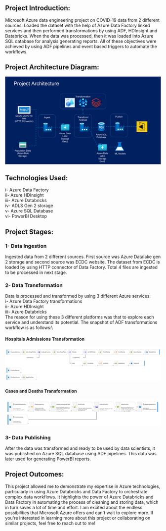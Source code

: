 ## Project Introduction:
Microsoft Azure data engineering project on COVID-19 data from 2 different sources. Loaded the dataset with the help of Azure Data Factory linked services and then performed transformations by using ADF, HDInsight and Databricks. When the data was processed, then it was loaded into Azure SQL database for analysis generating reports. All of these objectives were achieved by using ADF pipelines and event based triggers to automate the workflows.

## Project Architecture Diagram:
![project architecture](project_architecture.png)

## Technologies Used:
i- Azure Data Factory\
ii- Azure HDInsight\
iii- Azure Databricks\
iv- ADLS Gen 2 storage\
v- Azure SQL Database\
vi- PowerBI Desktop

## Project Stages:
### 1- Data Ingestion
Ingested data from 2 different sources. First source was Azure Datalake gen 2 storage and second source was ECDC website. The dataset from ECDC is loaded by using HTTP connector of Data Factory. Total 4 files are ingested to be processed in next stage.
### 2- Data Transformation
Data is processed and transformed by using 3 different Azure services:\
i- Azure Data Factory transformations\
ii- Azure HDInsight\
iii- Azure Databricks\
The reason for using these 3 different platforms was that to explore each service and understand its potential. The snapshot of ADF transformations workflow is as follows:\
#### Hospitals Admissions Transformation
![transform_hospitals_admissions](df_transform_hospitals_admissions.png)

#### Cases and Deaths Transformation
![transfrom_cases_and_deaths](df_transfrom_cases_and_deaths.png)

### 3- Data Publishing
After the data was transformed and ready to be used by data scientists, it was published on Azure SQL database using ADF pipelines. This data was later used for generating PowerBI reports. 

## Project Outcomes:
This project allowed me to demonstrate my expertise in Azure technologies, particularly in using Azure Databricks and Data Factory to orchestrate complex data workflows. It highlights the power of Azure Databricks and Data Factory in automating the process of cleaning and storing data, which in turn saves a lot of time and effort. I am excited about the endless possibilities that Microsoft Azure offers and can't wait to explore more. If you're interested in learning more about this project or collaborating on similar projects, feel free to reach out to me!

